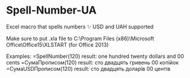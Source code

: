 # Spell-Number-UA
Excel macro that spells numbers
:sparkles: USD and UAH supported

Make sure to put .xla file to C:\Program Files (x86)\Microsoft Office\Office15\XLSTART (for Office 2013)

Examples:
  =SpellNumber(120)  result: one hundred twenty  dollars and 00 cents
  =СумаПрописом(120) result: сто двадцять гривень 00 копiйок
  =СумаUSDПрописом(120) result: сто двадцять доларів 00 центів
